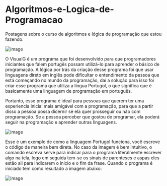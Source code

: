 # Algoritmos-e-Logica-de-Programacao
Postagens sobre o curso de algoritmos e lógica de programação que estou fazendo.

![image](https://user-images.githubusercontent.com/90512344/156780324-ea54d460-3605-4c73-bedd-03001cdbd7c4.png)

O VisualG é um programa que foi desenvolvido para que programadores iniciantes que falem portugês possam utilizá-lo para aprender o básico de programação. A lógica por trás da criação desse programa foi que usar linguagens direto em inglês pode dificultar o entendimento da pessoa que está começando no mundo da programação, daí a solução para isso foi criar esse programa que utiliza a língua Portugol, o que significa que é basicamente uma linguagem de programação em português.

Portanto, esse programa é ideal para pessoas que querem ter uma experiencia inicial mais amigável com a programação, para que a partir disso a pessoa possa dicernir se ela quer prosseguir ou não com programação. Se a pessoa perceber que gostou de programar, ela poderá seguir na programação e aprender outras linguagens.

![image](https://user-images.githubusercontent.com/90512344/156820244-ff5352f1-020e-4443-91a7-a98849a28009.png)

Esse é um exemplo de como a linguagem Portugol funciona, você escreve o código de maneira bem direta. No caso da imagem é bem intuitivo, o comando escreva serve para indicar para o programa literalmente escrever algo na tela, logo em seguida tem-se os sinais de parenteses e aspas eles estão ali para indicarem o ínicio e o fim da frase. Quando o programa é iniciado tem como resultado a imagem abaixo:

![image](https://user-images.githubusercontent.com/90512344/156820685-81d28cf4-2c96-49bf-a49c-58d1f43c901b.png)
